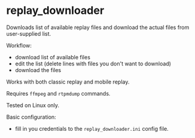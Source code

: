 replay_downloader
=================

Downloads list of available replay files and download the actual files from user-supplied list.

Workflow:
- download list of available files
- edit the list (delete lines with files you don't want to download)
- download the files

Works with both classic replay and mobile replay.

Requires `ffmpeg` and `rtpmdump` commands.

Tested on Linux only.

Basic configuration:
- fill in you credentials to the `replay_downloader.ini` config file.
